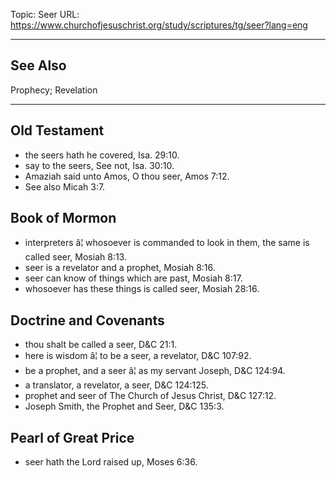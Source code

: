 Topic: Seer
URL: https://www.churchofjesuschrist.org/study/scriptures/tg/seer?lang=eng

---

## See Also

Prophecy; Revelation

---

## Old Testament

- the seers hath he covered, Isa. 29:10.
- say to the seers, See not, Isa. 30:10.
- Amaziah said unto Amos, O thou seer, Amos 7:12.
- See also Micah 3:7.

## Book of Mormon

- interpreters â¦ whosoever is commanded to look in them, the same is called seer, Mosiah 8:13.
- seer is a revelator and a prophet, Mosiah 8:16.
- seer can know of things which are past, Mosiah 8:17.
- whosoever has these things is called seer, Mosiah 28:16.

## Doctrine and Covenants

- thou shalt be called a seer, D&C 21:1.
- here is wisdom â¦ to be a seer, a revelator, D&C 107:92.
- be a prophet, and a seer â¦ as my servant Joseph, D&C 124:94.
- a translator, a revelator, a seer, D&C 124:125.
- prophet and seer of The Church of Jesus Christ, D&C 127:12.
- Joseph Smith, the Prophet and Seer, D&C 135:3.

## Pearl of Great Price

- seer hath the Lord raised up, Moses 6:36.

